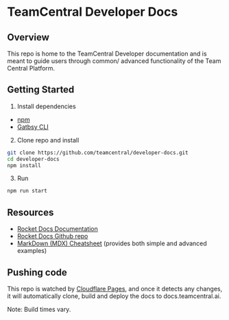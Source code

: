 # TeamCentral Developer Docs

## Overview
This repo is home to the TeamCentral Developer documentation and is meant to guide users through common/ advanced functionality of the Team Central Platform.

## Getting Started
1. Install dependencies
* [npm](https://docs.npmjs.com/downloading-and-installing-node-js-and-npm#using-a-node-installer-to-install-nodejs-and-npm)
* [Gatbsy CLI](https://www.gatsbyjs.com/docs/tutorial/part-0/#gatsby-cli)
2. Clone repo and install
```sh
git clone https://github.com/teamcentral/developer-docs.git
cd developer-docs
npm install
```
3. Run
```sh
npm run start
```


## Resources
* [Rocket Docs Documentation](https://rocketdocs.gatsbyjs.io/)
* [Rocket Docs Github repo](https://github.com/jpedroschmitz/rocketdocs)
* [MarkDown (MDX) Cheatsheet](https://www.markdownguide.org/cheat-sheet) (provides both simple and advanced examples)

## Pushing code
This repo is watched by [Cloudflare Pages](pages.cloudflare.com), and once it detects any changes, it will automatically clone, build and deploy the docs to docs.teamcentral.ai.

Note: Build times vary.